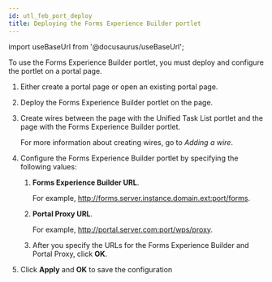 ```yaml
---
id: utl_feb_port_deploy
title: Deploying the Forms Experience Builder portlet
---
```

import useBaseUrl from '@docusaurus/useBaseUrl';



To use the Forms Experience Builder portlet, you must deploy and configure the portlet on a portal page.

1.  Either create a portal page or open an existing portal page.

2.  Deploy the Forms Experience Builder portlet on the page.

3.  Create wires between the page with the Unified Task List portlet and the page with the Forms Experience Builder portlet.

    For more information about creating wires, go to *Adding a wire*.

4.  Configure the Forms Experience Builder portlet by specifying the following values:

    1.  **Forms Experience Builder URL**.

        For example, http://forms.server.instance.domain.ext:port/forms.

    2.  **Portal Proxy URL**.

        For example, http://portal.server.com:port/wps/proxy.

    3.  After you specify the URLs for the Forms Experience Builder and Portal Proxy, click **OK**.

5.  Click **Apply** and **OK** to save the configuration


